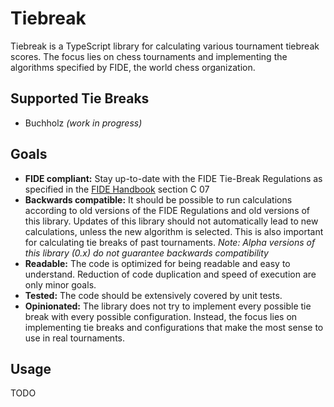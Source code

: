 # Tiebreak

Tiebreak is a TypeScript library for calculating various tournament tiebreak scores. The focus lies on chess tournaments and implementing the algorithms specified by FIDE, the world chess organization.

## Supported Tie Breaks

* Buchholz *(work in progress)*

## Goals

* **FIDE compliant:** Stay up-to-date with the FIDE Tie-Break Regulations as specified in the [FIDE Handbook](https://handbook.fide.com/) section C 07 
* **Backwards compatible:** It should be possible to run calculations according to old versions of the FIDE Regulations and old versions of this library. Updates of this library should not automatically lead to new calculations, unless the new algorithm is selected. This is also important for calculating tie breaks of past tournaments. *Note: Alpha versions of this library (0.x) do not guarantee backwards compatibility*
* **Readable:** The code is optimized for being readable and easy to understand. Reduction of code duplication and speed of execution are only minor goals.
* **Tested:** The code should be extensively covered by unit tests.
* **Opinionated:** The library does not try to implement every possible tie break with every possible configuration. Instead, the focus lies on implementing tie breaks and configurations that make the most sense to use in real tournaments.

## Usage

TODO
